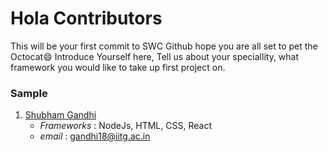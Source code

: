 # Hola Contributors

This will be your first commit to SWC Github hope you are all set to pet the Octocat:smile:
Introduce Yourself here, Tell us about your speciallity, what framework you would like to take up first project on.

### Sample

1. [Shubham Gandhi](https://github.com/aiBotShubham)
   - *Frameworks* : NodeJs, HTML, CSS, React
   - *email* : gandhi18@iitg.ac.in
